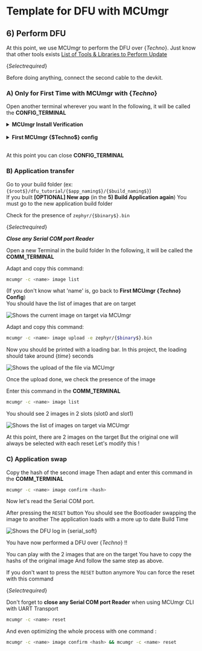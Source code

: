 # Template for DFU with MCUmgr

## 6) Perform DFU

At this point, we use MCUmgr to perform the DFU over {$Techno$}.
Just know that other tools exists
[List of Tools & Libraries to Perform Update](https://docs.zephyrproject.org/latest/services/device_mgmt/mcumgr.html#tools-libraries)

{$Select required$}

Before doing anything, connect the second cable to the devkit.

### A) Only for First Time with MCUmgr with {$Techno$}

Open another terminal wherever you want
In the following, it will be called the **CONFIG_TERMINAL**

<details>
<summary><b>MCUmgr Install Verification</b></summary>

MCUmgr will use the Serial Communication Port

- Close your Serial Communication Port
- Go to your build folder (example : `{$root$}/dfu_tutorial/{$app_naming$}/{$build_naming$}`)
  - then `zephyr` folder
  - then verify the presence of `{$binary$}.bin`

In the **CONFIG_TERMINAL**

```bash
mcumgr version
```

and you should get

```bash
mcumgr 0.0.0-dev
```

This verifies your installation of MCUmgr

</details>
</br>
<details>
<summary><b>First MCUmgr {$Techno$} config</b></summary>

In the **CONFIG_TERMINAL**

```bash
nrfutil device list
```

and the result should be something like this:

{$Select required$}

```bash

105009XXXX
product         J-Link
board version   PCA100XX
ports           COM11, vcom: 0
                COM{$num_uart$}, vcom: 1
traits          devkit, jlink, seggerUsb, serialPorts, usb

Found 1 supported device(s)

```

It is normal if you only have one (it will be easier)
This allow us to get the connected serial communication port that are available

```bash

105009XXXX
product         J-Link
board version   PCA100XX
ports           COM11, vcom: 0
                COM10, vcom: 1
traits          devkit, jlink, seggerUsb, serialPorts, usb

DCAD2FBA45EFXXXX
product         USB-DEV
ports           COM{$num$}
traits          serialPorts, usb

Found 2 supported device(s)

```

If you have only 1 device detected:  
Verify that you have 2 cables connected between you PC and the devkit.

This allow us to get the serial communication port that are available.
The one that interest us is the one linked to `USB-DEV` product, in my case `COM{$num$}`.

Now let's create a configuration for this communication port.
Replace the `<name>` and the `COMXX` before copy the next command in the **CONFIG_TERMINAL**.

```bash
mcumgr conn add <name> type=serial connstring=COMXX
```

In my case:

- `<name>` will be `{$name$}`, but you can name it as you wish.
- `COMXX` will be `COM{$num$}`, but you must select the communication port corresponding

Now to test if you have correctly setup your serial connection
{$Select required$}
Close any Serial Communication Port that could be open
Copy this command to the **CONFIG_TERMINAL**

```bash
mcumgr -c <name> echo hello
```

You should receive `hello` almost instantly, if not see possible errors
If you do not have any error, you can try the next one

```bash
mcumgr -c <name> image list
```

You should have a list of details on the current image on the slot

</details>
</br>

At this point you can close **CONFIG_TERMINAL**

### B) Application transfer

Go to your build folder (ex: `{$root$}/dfu_tutorial/{$app_naming$}/{$build_naming$}`)  
If you built **[OPTIONAL] New app** (in the **5) Build Application again**)
You must go to the new application build folder

Check for the presence of `zephyr/{$binary$}.bin`

{$Select required$}

***Close any Serial COM port Reader***

Open a new Terminal in the build folder
In the following, it will be called the **COMM_TERMINAL**

Adapt and copy this command:

```bash
mcumgr -c <name> image list
```

(If you don't know what 'name' is, go back to **First MCUmgr {$Techno$} Config**)  
You should have the list of images that are on target

![Shows the current image on target via MCUmgr](img/{$type$}/{$DFU$}/mcumgr_list-1.png)

Adapt and copy this command:

```bash
mcumgr -c <name> image upload -e zephyr/{$binary$}.bin
```

Now you should be printed with a loading bar.
In this project, the loading should take around {$time$} seconds

![Shows the upload of the file via MCUmgr](img/{$type$}/{$DFU$}/mcumgr_upload.png)

Once the upload done, we check the presence of the image

Enter this command in the **COMM_TERMINAL**

```bash
mcumgr -c <name> image list
```

You should see 2 images in 2 slots (slot0 and slot1)

![Shows the list of images on target via MCUmgr](img/{$type$}/{$DFU$}/mcumgr_list-2.png)

At this point, there are 2 images on the target
But the original one will always be selected with each reset
Let's modify this !

### C) Application swap

Copy the hash of the second image
Then adapt and enter this command in the **COMM_TERMINAL**

```bash
mcumgr -c <name> image confirm <hash>
```

Now let's read the Serial COM port.

After pressing the `RESET` button
You should see the Bootloader swapping the image to another
The application loads with a more up to date Build Time

![Shows the DFU log in {$serial_soft$}](img/{$type$}/{$DFU$}/log_post.png)

You have now performed a DFU over {$Techno$} !!

You can play with the 2 images that are on the target
You have to copy the hashs of the original image
And follow the same step as above.

If you don't want to press the `RESET` button anymore
You can force the reset with this command

{$Select required$}

Don't forget to **close any Serial COM port Reader** when using MCUmgr CLI with UART Transport

```bash
mcumgr -c <name> reset
```

And even optimizing the whole process with one command :

```bash
mcumgr -c <name> image confirm <hash> && mcumgr -c <name> reset
```
